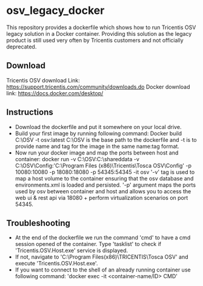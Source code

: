 # osv_legacy_docker
This repository provides a dockerfile which shows how to run Tricentis OSV legacy solution in a Docker container.
Providing this solution as the legacy product is still used very often by Tricentis customers and not officially deprecated.

## Download
Tricentis OSV download Link: https://support.tricentis.com/community/downloads.do
Docker download link: https://docs.docker.com/desktop/

## Instructions
- Download the dockerfile and put it somewhere on your local drive.
- Build your first image by running following command: Docker build C:\OSV -t osv:latest
C:\OSV is the base path to the dockerfile and -t is to provide name and tag for the image in the same name:tag format.
- Now run your docker image and map the ports between host and container:
 docker run -v C:\OSV:C:\shareddata -v C:\OSV\Config:'C:\Program Files (x86)\Tricentis\Tosca OSV\Config' -p 10080:10080 -p 18080:18080 -p 54345:54345 -it osv
 '-v' tag is used to map a host volume to the container ensuring that the osv database and environments.xml is loaded and persisted. '-p' argument maps the ports used by osv between container and host and allows you to access the web ui & rest api via 18080 + perform virtualization scenarios on port 54345.

 ## Troubleshooting
 - At the end of the dockerfile we run the command 'cmd' to have a cmd session opened of the container. Type 'tasklist' to check if 'Tricentis.OSV.Host.exe' service is displayed.
 - If not, navigate to 'C:\Program Files(x86)\TRICENTIS\Tosca OSV' and execute 'Tricentis.OSV.Host.exe'.
 - If you want to connect to the shell of an already running container use following command: 'docker exec -it <container-name/ID> CMD'